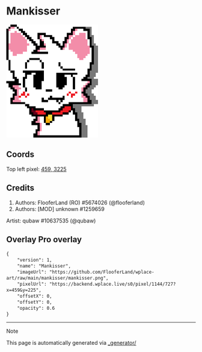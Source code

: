 # Mankisser

<img src="././mankisser.png" height="300px" style="image-rendering: pixelated;" />

## Coords

Top left pixel: [459, 3225](https://wplace.live/?lat=46.167597376524945&lng=21.174521153027314&zoom=15.735728330724765)

## Credits

1. Authors: FlooferLand (RO) #5674026 (@flooferland)
2. Authors: [MOD] unknown #1259659

Artist: qubaw #10637535 (@qubaw)

## Overlay Pro overlay

```
{
    "version": 1,
    "name": "Mankisser",
    "imageUrl": "https://github.com/FlooferLand/wplace-art/raw/main/mankisser/mankisser.png",
    "pixelUrl": "https://backend.wplace.live/s0/pixel/1144/727?x=459&y=225",
    "offsetX": 0,
    "offsetY": 0,
    "opacity": 0.6
}
```

---

> [!NOTE]
> This page is automatically generated via [_generator/](../_generator)